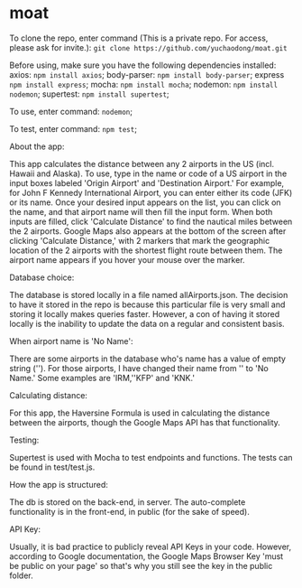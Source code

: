 # moat

To clone the repo, enter command (This is a private repo. For access, please ask for invite.): 
`git clone https://github.com/yuchaodong/moat.git`

Before using, make sure you have the following dependencies installed:
axios: `npm install axios`;
body-parser: `npm install body-parser`;
express `npm install express`;
mocha: `npm install mocha`;
nodemon: `npm install nodemon`;
supertest: `npm install supertest`;

To use, enter command:
`nodemon`;

To test, enter command:
`npm test`;


About the app:

This app calculates the distance between any 2 airports in the US (incl. Hawaii and Alaska). 
To use, type in the name or code of a US airport in the input boxes labeled 'Origin Airport' and 'Destination Airport.' For example, for John F Kennedy International Airport, you can enter either its code (JFK) or its name. Once your desired input appears on the list, you can click on the name, and that airport name will then fill the input form. When both inputs are filled, click 'Calculate Distance' to find the nautical miles between the 2 airports. Google Maps also appears at the bottom of the screen after clicking 'Calculate Distance,' with 2 markers that mark the geographic location of the 2 airports with the shortest flight route between them. The airport name appears if you hover your mouse over the marker.


Database choice:

The database is stored locally in a file named allAirports.json. The decision to have it stored in the repo is because this particular file is very small and storing it locally makes queries faster. However, a con of having it stored locally is the inability to update the data on a regular and consistent basis.


When airport name is 'No Name':

There are some airports in the database who's name has a value of empty string (''). For those airports, I have changed their name from '' to 'No Name.' Some examples are 'IRM,''KFP' and 'KNK.'


Calculating distance:

For this app, the Haversine Formula is used in calculating the distance between the airports, though the Google Maps API has that functionality.


Testing:

Supertest is used with Mocha to test endpoints and functions. The tests can be found in test/test.js.


How the app is structured:

The db is stored on the back-end, in server.
The auto-complete functionality is in the front-end, in public (for the sake of speed).


API Key:

Usually, it is bad practice to publicly reveal API Keys in your code. However, according to Google documentation, the Google Maps Browser Key 'must be public on your page' so that's why you still see the key in the public folder.
